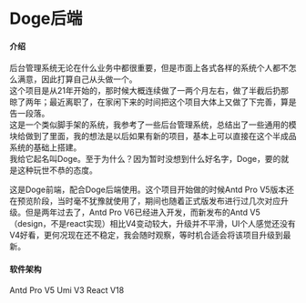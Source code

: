 # Doge后端

#### 介绍
后台管理系统无论在什么业务中都很重要，但是市面上各式各样的系统个人都不怎么满意，因此打算自己从头做一个。  
这个项目是从21年开始的，那时候大概连续做了一两个月左右，做了半截后扔那晾了两年；最近离职了，在家闲下来的时间把这个项目大体上又做了下完善，算是告一段落。  
这是一个类似脚手架的系统，我参考了一些后台管理系统，总结出了一些通用的模块给做到了里面，我的想法是以后如果有新的项目，基本上可以直接在这个半成品系统的基础上搭建。  
我给它起名叫Doge。至于为什么？因为暂时没想到什么好名字，Doge，要的就是这种玩世不恭的态度。

这是Doge前端，配合Doge后端使用。这个项目开始做的时候Antd Pro V5版本还在预览阶段，当时毫不犹豫就使用了，期间也随着正式版发布进行过几次对应升级。但是两年过去了，Antd Pro V6已经进入开发，而新发布的Antd V5（design，不是react实现）相比V4变动较大，升级并不平滑，UI个人感觉还没有V4好看，更何况现在还不稳定，我会随时观察，等时机合适会将该项目升级到最新。

#### 软件架构
Antd Pro V5
Umi V3
React V18
